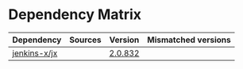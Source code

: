 # Dependency Matrix

Dependency | Sources | Version | Mismatched versions
---------- | ------- | ------- | -------------------
[jenkins-x/jx](https://github.com/jenkins-x/jx) |  | [2.0.832](https://github.com/jenkins-x/jx/releases/tag/v2.0.832) | 
